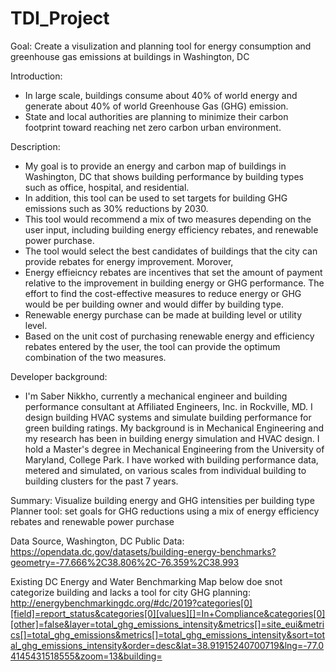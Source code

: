 # TDI_Project

Goal: 
Create a visulization and planning tool for energy consumption and greenhouse gas emissions at buildings in Washington, DC 

Introduction: 
- In large scale, buildings consume about 40% of world energy and generate about 40% of world Greenhouse Gas (GHG) emission.
- State and local authorities are planning to minimize their carbon footprint toward reaching net zero carbon urban environment.  

Description: 
- My goal is to provide an energy and carbon map of buildings in Washington, DC that shows building performance by building types such as office, hospital, and residential.
- In addition, this tool can be used to set targets for building GHG emissions such as 30% reductions by 2030. 
- This tool would recommend a mix of two measures depending on the user input, including building energy efficiency rebates, and renewable power purchase.
- The tool would select the best candidates of buildings that the city can provide rebates for energy improvement. Morover, 
- Energy effieicncy rebates are incentives that set the amount of payment relative to the improvement in building energy or GHG performance. The effort to find the cost-effective measures to reduce energy or GHG would be per building owner and would differ by building type.
- Renewable energy purchase can be made at building level or utility level.
- Based on the unit cost of purchasing renewable energy and efficiency rebates entered by the user, the tool can provide the optimum combination of the two measures.

Developer background:
- I'm Saber Nikkho, currently a mechanical engineer and building performance consultant at Affiliated Engineers, Inc. in Rockville, MD. I design building HVAC systems and simulate building performance for green building ratings. My background is in Mechanical Engineering and my research has been in building energy simulation and HVAC design. I hold a Master's degree in Mechanical Engineering from the University of Maryland, College Park. I have worked with building performance data, metered and simulated, on various scales from individual building to building clusters for the past 7 years.

Summary:
Visualize building energy and GHG intensities per building type
Planner tool: set goals for GHG reductions using a mix of energy efficiency rebates and renewable power purchase


Data Source, Washington, DC Public Data:
https://opendata.dc.gov/datasets/building-energy-benchmarks?geometry=-77.666%2C38.806%2C-76.359%2C38.993

Existing DC Energy and Water Benchmarking Map below doe snot categorize building and lacks a tool for city GHG planning:
http://energybenchmarkingdc.org/#dc/2019?categories[0][field]=report_status&categories[0][values][]=In+Compliance&categories[0][other]=false&layer=total_ghg_emissions_intensity&metrics[]=site_eui&metrics[]=total_ghg_emissions&metrics[]=total_ghg_emissions_intensity&sort=total_ghg_emissions_intensity&order=desc&lat=38.91915240700719&lng=-77.04145431518555&zoom=13&building=
